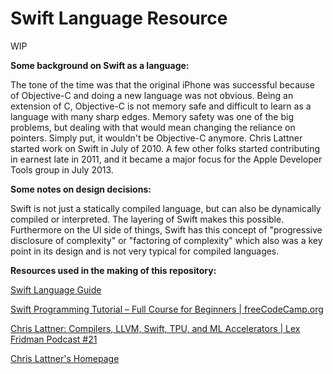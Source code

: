 # Swift Language Resource

WIP

**Some background on Swift as a language:**

The tone of the time was that the original iPhone was successful because of Objective-C and doing a new language was not obvious. Being an extension of C, Objective-C is not memory safe and difficult to learn as a language with many sharp edges. Memory safety was one of the big problems, but dealing with that would mean changing the reliance on pointers. Simply put, it wouldn't be Objective-C anymore. Chris Lattner started work on Swift in July of 2010. A few other folks started contributing in earnest late in 2011, and it became a major focus for the Apple Developer Tools group in July 2013.

**Some notes on design decisions:**

Swift is not just a statically compiled language, but can also be dynamically compiled or interpreted. The layering of Swift makes this possible. Furthermore on the UI side of things, Swift has this concept of "progressive disclosure of complexity" or "factoring of complexity" which also was a key point in its design and is not very typical for compiled languages.

**Resources used in the making of this repository:**

[Swift Language Guide](https://docs.swift.org/swift-book/LanguageGuide/)

[Swift Programming Tutorial – Full Course for Beginners | freeCodeCamp.org](https://www.youtube.com/watch?v=8Xg7E9shq0U)

[Chris Lattner: Compilers, LLVM, Swift, TPU, and ML Accelerators | Lex Fridman Podcast #21](https://www.youtube.com/watch?v=yCd3CzGSte8)

[Chris Lattner's Homepage](https://nondot.org/sabre/)
